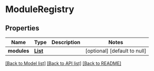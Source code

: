 # ModuleRegistry
## Properties

Name | Type | Description | Notes
------------ | ------------- | ------------- | -------------
**modules** | [**List**](Module.md) |  | [optional] [default to null]

[[Back to Model list]](../README.md#documentation-for-models) [[Back to API list]](../README.md#documentation-for-api-endpoints) [[Back to README]](../README.md)

